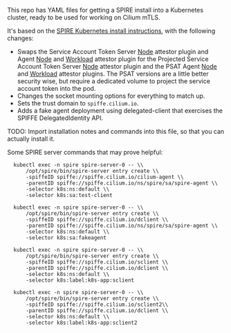 This repo has YAML files for getting a SPIRE install into a Kubernetes cluster, ready to be used for working on Cilium mTLS.

It's based on the [SPIRE Kubernetes install instructions](https://spiffe.io/docs/latest/deploying/install-server/), with the following changes:
  * Swaps the Service Account Token Server [Node](https://github.com/spiffe/spire/blob/v1.5.4/doc/plugin_server_nodeattestor_k8s_sat.md) attestor plugin and Agent [Node](https://github.com/spiffe/spire/blob/v1.5.4/doc/plugin_agent_nodeattestor_k8s_sat.md) and [Workload](https://github.com/spiffe/spire/blob/v1.5.4/doc/plugin_agent_workloadattestor_k8s.md) attestor plugin for the Projected Service Account Token Server [Node](https://github.com/spiffe/spire/blob/v1.5.4/doc/plugin_server_nodeattestor_k8s_psat.md) attestor plugin and the PSAT Agent [Node](https://github.com/spiffe/spire/blob/v1.5.4/doc/plugin_server_nodeattestor_k8s_psat.md) and [Workload](https://github.com/spiffe/spire/blob/v1.5.4/doc/plugin_agent_nodeattestor_k8s_psat.md) attestor plugins. The PSAT versions are a little better security wise, but require a dedicated volume to project the service account token into the pod.
  * Changes the socket mounting options for everything to match up.
  * Sets the trust domain to `spiffe.cilium.io`.
  * Adds a fake agent deployment using delegated-client that exercises the SPIFFE DelegatedIdentity API.


TODO: Import installation notes and commands into this file, so that you can actually install it.

Some SPIRE server commands that may prove helpful:
```
  kubectl exec -n spire spire-server-0 -- \\
      /opt/spire/bin/spire-server entry create \\
      -spiffeID spiffe://spiffe.cilium.io/cilium-agent \\
      -parentID spiffe://spiffe.cilium.io/ns/spire/sa/spire-agent \\
      -selector k8s:ns:default \\
      -selector k8s:sa:test-client
  
  kubectl exec -n spire spire-server-0 -- \\
      /opt/spire/bin/spire-server entry create \\
      -spiffeID spiffe://spiffe.cilium.io/dclient \\
      -parentID spiffe://spiffe.cilium.io/ns/spire/sa/spire-agent \\
      -selector k8s:ns:default \\
      -selector k8s:sa:fakeagent
      
  kubectl exec -n spire spire-server-0 -- \\
      /opt/spire/bin/spire-server entry create \\
      -spiffeID spiffe://spiffe.cilium.io/sclient \\
      -parentID spiffe://spiffe.cilium.io/dclient \\
      -selector k8s:ns:default \\
      -selector k8s:label:k8s-app:sclient
  
  kubectl exec -n spire spire-server-0 -- \\
      /opt/spire/bin/spire-server entry create \\
      -spiffeID spiffe://spiffe.cilium.io/sclient2\\
      -parentID spiffe://spiffe.cilium.io/dclient \\
      -selector k8s:ns:default \\
      -selector k8s:label:k8s-app:sclient2
```
